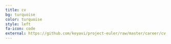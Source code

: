 ```yaml
---
title: cv
bg: turquoise
color: turquoise
style: left
fa-icon: code
external: https://github.com/keyavi/project-euler/raw/master/career/cv.pdf
---
```

